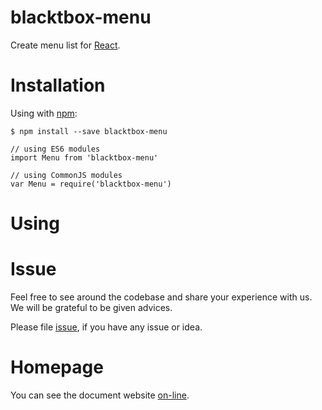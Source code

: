 # blacktbox-menu

Create menu list for [React](https://facebook.github.io/react).

# Installation

Using with [npm](https://www.npmjs.com/):

    $ npm install --save blacktbox-menu
                               
    // using ES6 modules
    import Menu from 'blacktbox-menu'

    // using CommonJS modules
    var Menu = require('blacktbox-menu')

# Using

# Issue

Feel free to see around the codebase and share your experience with us. We will be grateful to be given advices. 

Please file [issue](https://github.com/BlackToolBoxLaboratory/blacktbox-demo/issues), if you have any issue or idea.  

# Homepage

You can see the document website [on-line](https://blacktoolboxlaboratory.github.io/).                                 